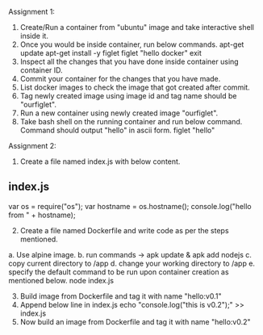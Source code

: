 Assignment 1:

1. Create/Run a container from "ubuntu" image and take interactive shell inside it.
2. Once you would be inside container, run below commands.
	apt-get update
	apt-get install -y figlet
	figlet "hello docker"
    exit
3. Inspect all the changes that you have done inside container using container ID.
4. Commit your container for the changes that you have made.
5. List docker images to check the image that got created after commit.
6. Tag newly created image using image id and tag name should be "ourfiglet".
7. Run a new container using newly created image "ourfiglet".
8. Take bash shell on the running container and run below command. Command should output "hello" in ascii form.
	figlet "hello"


Assignment 2:

1. Create a file named index.js with below content.

index.js
----------------
var os = require("os");
var hostname = os.hostname();
console.log("hello from " + hostname);

2. Create a file named Dockerfile and write code as per the steps mentioned.

a. Use alpine image.
b. run commands -> apk update & apk add nodejs
c. copy current directory to /app
d. change your working directory to /app
e. specify the default command to be run upon container creation as mentioned below.
	node index.js
	
3. Build image from Dockerfile and tag it with name "hello:v0.1"
4. Append below line in index.js
	echo "console.log(\"this is v0.2\");" >> index.js
5. Now build an image from Dockerfile and tag it with name "hello:v0.2"
